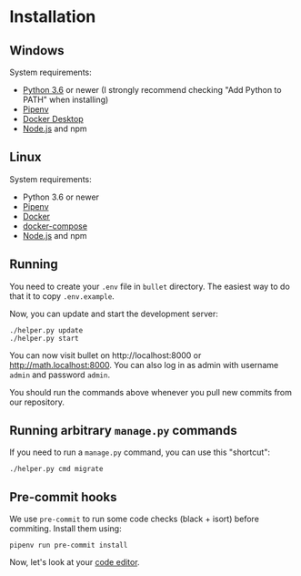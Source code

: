 # Installation

## Windows

System requirements:
- [Python 3.6](https://www.python.org/downloads/) or newer (I strongly recommend checking "Add Python to PATH" when installing)
- [Pipenv](https://pypi.org/project/pipenv/)
- [Docker Desktop](https://www.docker.com/products/docker-desktop)
- [Node.js](https://nodejs.org/en/download/) and npm

## Linux

System requirements:
- Python 3.6 or newer
- [Pipenv](https://pypi.org/project/pipenv/)
- [Docker](https://docs.docker.com/engine/install/)
- [docker-compose](https://docs.docker.com/compose/install/)
- [Node.js](https://nodejs.org/en/download/) and npm

## Running

You need to create your `.env` file in `bullet` directory. The easiest way to do that it to copy `.env.example`.

Now, you can update and start the development server:

```shell
./helper.py update
./helper.py start
```

You can now visit bullet on http://localhost:8000 or http://math.localhost:8000.
You can also log in as admin with username `admin` and password `admin`.

You should run the commands above whenever you pull new commits from our repository.

## Running arbitrary `manage.py` commands

If you need to run a `manage.py` command, you can use this "shortcut":

```shell
./helper.py cmd migrate
```

## Pre-commit hooks

We use `pre-commit` to run some code checks (black + isort) before commiting. Install them using:

```shell
pipenv run pre-commit install
```

Now, let's look at your [code editor](02-ide.md).
